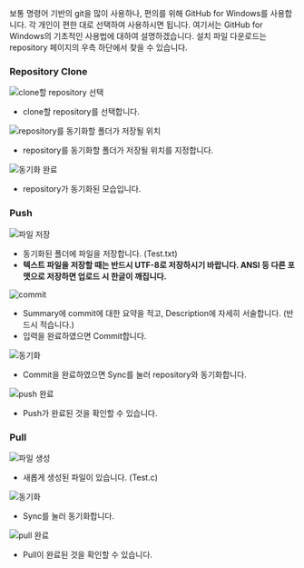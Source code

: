 보통 명령어 기반의 git을 많이 사용하나, 편의를 위해 GitHub for Windows를 사용합니다.
각 개인이 편한 대로 선택하여 사용하시면 됩니다.
여기서는 GitHub for Windows의 기초적인 사용법에 대하여 설명하겠습니다.
설치 파일 다운로드는 repository 페이지의 우측 하단에서 찾을 수 있습니다.

### Repository Clone

![clone할 repository 선택](https://github.com/Leehwajung/InVenture-Personal/blob/master/How%20to%20use/1.png)
* clone할 repository를 선택합니다.


![repository를 동기화할 폴더가 저장될 위치](https://github.com/Leehwajung/InVenture-Personal/blob/master/How%20to%20use/2.png)
* repository를 동기화할 폴더가 저장될 위치를 지정합니다.


![동기화 완료](https://github.com/Leehwajung/InVenture-Personal/blob/master/How%20to%20use/3.png)
* repository가 동기화된 모습입니다.


### Push

![파일 저장](https://github.com/Leehwajung/InVenture-Personal/blob/master/How%20to%20use/4.png)
* 동기화된 폴더에 파일을 저장합니다. (Test.txt)
* __텍스트 파일을 저장할 때는 반드시 UTF-8로 저장하시기 바랍니다. ANSI 등 다른 포맷으로 저장하면 업로드 시 한글이 깨집니다.__


![commit](https://github.com/Leehwajung/InVenture-Personal/blob/master/How%20to%20use/5.png)
* Summary에 commit에 대한 요약을 적고, Description에 자세히 서술합니다. (반드시 적습니다.)
* 입력을 완료하였으면 Commit합니다.


![동기화](https://github.com/Leehwajung/InVenture-Personal/blob/master/How%20to%20use/6.png)
* Commit을 완료하였으면 Sync를 눌러 repository와 동기화합니다.


![push 완료](https://github.com/Leehwajung/InVenture-Personal/blob/master/How%20to%20use/7.png)
* Push가 완료된 것을 확인할 수 있습니다.


### Pull

![파일 생성](https://github.com/Leehwajung/InVenture-Personal/blob/master/How%20to%20use/8.png)
* 새롭게 생성된 파일이 있습니다. (Test.c)


![동기화](https://github.com/Leehwajung/InVenture-Personal/blob/master/How%20to%20use/9.png)
* Sync를 눌러 동기화합니다.


![pull 완료](https://github.com/Leehwajung/InVenture-Personal/blob/master/How%20to%20use/10.png)
* Pull이 완료된 것을 확인할 수 있습니다.
